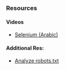 ### Resources

#### Videos
- [Selenium (Arabic)](https://www.youtube.com/playlist?list=PLvLvlVqNQGHD1XUJSYfYezvs9gLdaWHId)

#### Additional Res:
- [Analyze robots.txt](http://tools.seobook.com/robots-txt/analyzer/)

